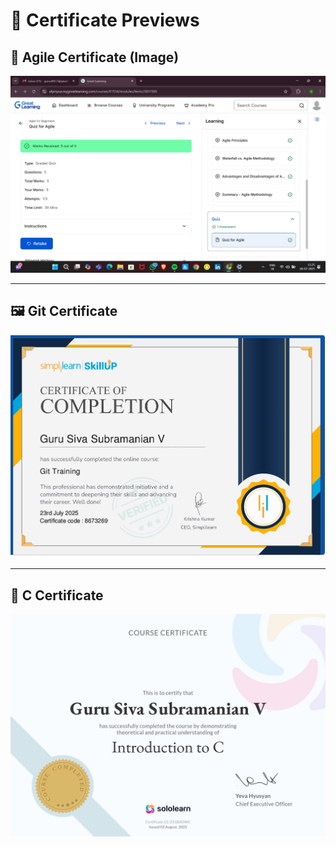 # 📁 Certificate Previews

## 📸 Agile Certificate (Image)

![Agile Certificate](SDLC/Agile.jpg)

---


## 🖼️ Git Certificate

![Git Certificate](GIthub_certificate/git_certicate.png)

---


## 📸 C Certificate

![C Certificate](C_Certificate/C.jpg)
